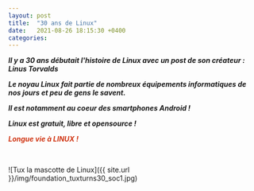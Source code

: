```yaml
---
layout: post
title:  "30 ans de Linux"
date:   2021-08-26 18:15:30 +0400
categories: 
---
```


***Il y a 30 ans débutait l'histoire de Linux avec un post de son créateur : Linus Torvalds***

***Le noyau Linux fait partie de nombreux équipements informatiques de nos jours et peu de gens le savent.***

***Il est notamment au coeur des smartphones Android !***

***Linux est gratuit, libre et opensource !*** 

<span style="color: #d03614">***Longue vie à LINUX !***</span>

<br>

![Tux la mascotte de Linux]({{ site.url }}/img/foundation_tuxturns30_soc1.jpg)